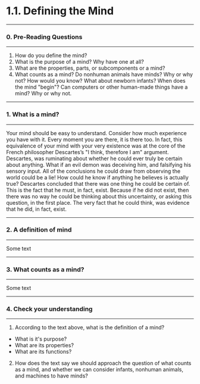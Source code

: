 # 1.1. Defining the Mind

---
### 0. Pre-Reading Questions

---
 1. How do you define the mind?
 2. What is the purpose of a mind? Why have one at all?
 3. What are the properties, parts, or subcomponents or a mind?
 4. What counts as a mind? Do nonhuman animals have minds? Why or why not? How would you know?
 What about newborn infants? When does the mind "begin"?
 Can computers or other human-made things have a mind? Why or why not.

---
### 1. What is a mind?

---
Your mind should be easy to understand. Consider how much experience you have with it. 
Every moment you are there, it is there too. 
In fact, this equivalence of your mind with your very existence was at the core of the French philosopher Descartes’s "I think, therefore I am" argument.
Descartes, was ruminating about whether he could ever truly be certain about anything. 
What if an evil demon was deceiving him, and falsifying his sensory input. 
All of the conclusions he could draw from observing the world could be a lie!
How could he know if anything he believes is actually true?
Descartes concluded that there was one thing he could be certain of.
This is the fact that he must, in fact, exist. 
Because if he did not exist, then there was no way he could be thinking about this uncertainty, or asking this question, in the first place.
The very fact that he could think, was evidence that he did, in fact, exist.

---
### 2. A definition of mind

---
Some text

---
### 3. What counts as a mind?

---
Some text

--- 
### 4. Check your understanding

---
 1. According to the text above, what is the definition of a mind?
 - What is it's purpose?
 - What are its properties?
 - What are its functions?

 2. How does the text say we should approach the question of what counts as a mind, and whether we can consider infants,
 nonhuman animals, and machines to have minds?


